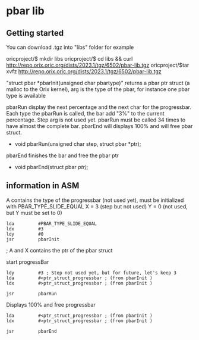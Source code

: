 # pbar lib

## Getting started

You can download .tgz into "libs" folder for example

oricproject/$ mkdir libs
oricproject/$ cd libs && curl http://repo.orix.oric.org/dists/2023.1/tgz/6502/pbar-lib.tgz
oricproject/$tar xvfz http://repo.orix.oric.org/dists/2023.1/tgz/6502/pbar-lib.tgz

"struct pbar *pbarInit(unsigned char pbartype)" returns a pbar ptr struct (a malloc to the Orix kernel), arg is the type of the pbar, for instance one pbar type is available

pbarRun display the next percentage and the next char for the progressbar. Each type the pbarRun is called, the bar add "3%" to the current percentage.
Step arg is not used yet. pbarRun must be called 34 times to have almost the complete bar. pbarEnd will displays 100%  and will free pbar struct.

* void pbarRun(unsigned char step, struct pbar *ptr);

pbarEnd finishes the bar and free the pbar ptr

* void pbarEnd(struct pbar *ptr);*

## information in ASM

A contains the type of the progressbar (not used yet), must be initialized with PBAR_TYPE_SLIDE_EQUAL
X = 3 (step but not used)
Y = 0 (not used, but Y must be set to 0)

```ca65
lda         #PBAR_TYPE_SLIDE_EQUAL
ldx         #3
ldy         #0
jsr         pbarInit
```

; A and X contains the ptr of the pbar struct

start progressBar

```ca65
ldy         #3 ; Step not used yet, but for future, let's keep 3
lda         #<ptr_struct_progressbar ; (from pbarInit )
ldx         #>ptr_struct_progressbar ; (from pbarInit )

jsr         pbarRun
```

Displays 100% and free progressbar

```ca65
lda         #<ptr_struct_progressbar ; (from pbarInit )
ldx         #>ptr_struct_progressbar ; (from pbarInit )

jsr         pbarEnd
```
